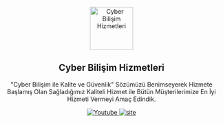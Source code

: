 <p align="center">
 <img width="100px" src="https://cdn.discordapp.com/attachments/1128394278272499948/1142401891771363338/logo.png" align="center" alt="Cyber Bilişim Hizmetleri" />
 <h2 align="center">Cyber Bilişim Hizmetleri</h2>
 <p align="center">"Cyber Bilişim ile Kalite ve Güvenlik" Sözümüzü Benimseyerek Hizmete
Başlamış Olan Sağladığımız Kaliteli Hizmet ile Bütün Müşterilerimize En
İyi Hizmeti Vermeyi Amaç Edindik.</p>
</p>
  <p align="center">
    <a href="https://www.youtube.com/@CyberBilisimHizmetleri">
      <img alt="Youtube" src="https://cdn.discordapp.com/attachments/1128397959285981214/1142407028963287181/Background_2.png" />
    </a>
    <a href="https://github.com/anuraghazra/github-readme-stats/graphs/contributors">
      <img alt="site" src="https://cdn.discordapp.com/attachments/1128397959285981214/1142407661816655893/wedsad.png)https://cdn.discordapp.com/attachments/1128397959285981214/1142407661816655893/wedsad.png" />
    </a>
